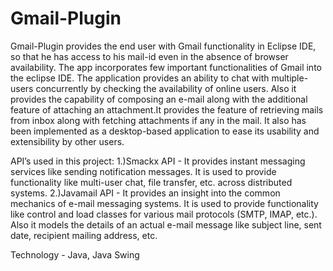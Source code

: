 # Gmail-Plugin
Gmail-Plugin provides the end user with Gmail functionality in Eclipse IDE, so that he has access to his mail-id even in the absence of browser availability.
The app incorporates few important functionalities of Gmail into the eclipse IDE. The application provides an ability to chat with multiple-users concurrently by checking the availability of online users. Also it provides the capability of composing an e-mail along with the additional feature of attaching an attachment.It provides the feature of retrieving mails from inbox along with fetching  attachments if any in the mail. It also has been implemented as a desktop-based application to ease its usability and extensibility by other users.

API’s used in this project:
1.)Smackx API - It provides instant messaging services like sending notification messages. It is used to provide functionality like multi-user chat, file transfer, etc. across distributed systems.
2.)Javamail API - It provides an insight into the common mechanics of e-mail messaging systems. It is used to provide functionality like control and load classes for various mail protocols (SMTP, IMAP, etc.). Also it models the details of an actual e-mail message like subject line, sent date, recipient mailing address, etc.

Technology - Java, Java Swing
